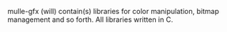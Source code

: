 mulle-gfx (will) contain(s) libraries for color manipulation, bitmap management and so forth.
All libraries written in C.
